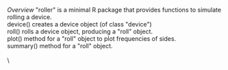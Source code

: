 *Overview*
"roller" is a minimal R package that provides functions to simulate rolling a device. \
device() creates a device object (of class "device")\
roll() rolls a device object, producing a "roll" object.\
plot() method for a "roll" object to plot frequencies of sides.\
summary() method for a "roll" object.\
\
\

